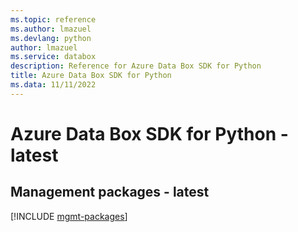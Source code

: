 ```yaml
---
ms.topic: reference
ms.author: lmazuel
ms.devlang: python
author: lmazuel
ms.service: databox
description: Reference for Azure Data Box SDK for Python
title: Azure Data Box SDK for Python
ms.data: 11/11/2022
---
```

# Azure Data Box SDK for Python - latest

## Management packages - latest
[!INCLUDE [mgmt-packages](data-box-mgmt-index.md)]